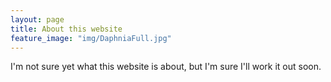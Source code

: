 ```yaml
---
layout: page
title: About this website
feature_image: "img/DaphniaFull.jpg"
---
```


I'm not sure yet what this website is about, but I'm sure I'll work it out soon.
